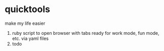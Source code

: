 # quicktools
make my life easier

1) ruby script to open browser with tabs ready for work mode, fun mode, etc. via yaml files
2) todo

